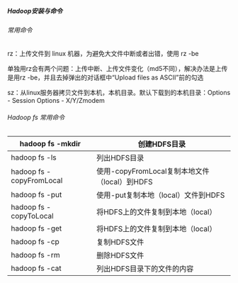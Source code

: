 ##### Hadoop安装与命令

###### 常用命令

rz：上传文件到 linux 机器，为避免大文件中断或者出错，使用 rz -be 

单独用rz会有两个问题：上传中断、上传文件变化（md5不同），解决办法是上传是用rz -be，并且去掉弹出的对话框中“Upload files as ASCII”前的勾选

sz：从linux服务器拷贝文件到本机，本机目录。默认下载到的本机目录：Options - Session Options - X/Y/Zmodem



###### Hadoop fs 常用命令

| hadoop fs -mkdir         | 创建HDFS目录                                  |
| ------------------------ | --------------------------------------------- |
| hadoop fs -ls            | 列出HDFS目录                                  |
| hadoop fs -copyFromLocal | 使用-copyFromLocal复制本地文件（local）到HDFS |
| hadoop fs -put           | 使用-put复制本地（local）文件到HDFS           |
| hadoop fs -copyToLocal   | 将HDFS上的文件复制到本地（local）             |
| hadoop fs -get           | 将HDFS上的文件复制到本地（local）             |
| hadoop fs -cp            | 复制HDFS文件                                  |
| hadoop fs -rm            | 删除HDFS文件                                  |
| hadoop fs -cat           | 列出HDFS目录下的文件的内容                    |

